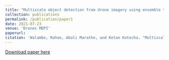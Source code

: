 ```yaml
---
title: "Multiscale object detection from drone imagery using ensemble transfer learning"
collection: publications
permalink: /publication/paper1
date: 2021-07-23
venue: 'Drones MDPI'
paperurl: 
citation: 'Walambe, Rahee, Aboli Marathe, and Ketan Kotecha. "Multiscale object detection from drone imagery using ensemble transfer learning." Drones 5.3 (2021): 66.'
---
```



[Download paper here](https://www.mdpi.com/2504-446X/5/3/66)

